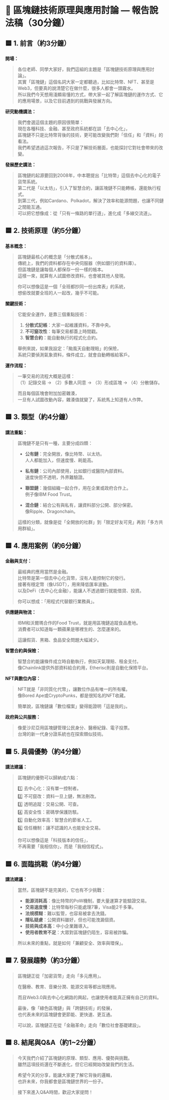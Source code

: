 # 🎤 區塊鏈技術原理與應用討論 — 報告說法稿（30分鐘）

## 🟦 1. 前言（約3分鐘）

**開場：**
> 各位老師、同學大家好，我們這組的主題是「區塊鏈技術原理與應用討論」。  
> 其實「區塊鏈」這個名詞大家一定都聽過，比如比特幣、NFT、甚至是Web3，但要真的說清楚它在做什麼，很多人都會一頭霧水。  
> 所以我們今天想用淺顯易懂的方式，帶大家一起了解區塊鏈的運作方式、它的應用場景，以及它目前遇到的挑戰與發展方向。

**研究動機講法：**
> 我們會選這個主題的原因很簡單：  
> 現在各種科技、金融、甚至政府系統都在談「去中心化」，  
> 區塊鏈不只是比特幣背後的技術，更可能改變我們對「信任」和「資料」的看法。  
> 我們希望透過這次報告，不只是了解技術層面，也能探討它對社會帶來的改變。

**發展歷史講法：**
> 區塊鏈的起源要回到2008年，中本聰提出「比特幣」這個去中心化的電子貨幣系統。  
> 第二代是「以太坊」，引入了智慧合約，讓區塊鏈不只能轉帳，還能執行程式。  
> 到第三代，例如Cardano、Polkadot，解決了效率和能源問題，也讓不同鏈之間能互通。  
> 可以把它想像成：從「只有一條路的單行道」，進化成「多線交流道」。


## 🟦 2. 技術原理（約5分鐘）

**基本概念：**
> 區塊鏈最核心的概念是「分散式帳本」。  
> 傳統上，我們的資料都存在中央伺服器（例如銀行的資料庫）。  
> 但區塊鏈是讓每個人都保存一份一樣的帳本。  
> 這樣一來，就算有人試圖修改資料，也會被其他人發現。  
>  
> 你可以想像這是一個「全班都抄同一份出席表」的系統，  
> 想偷改就要全班的人一起改，幾乎不可能。

**關鍵技術：**
> 它能安全運作，是靠三個重點技術：  
> 1. **分散式記帳**：大家一起維護資料，不靠中央。  
> 2. **不可竄改性**：每筆交易都蓋上時間戳。  
> 3. **智慧合約**：能自動執行的程式化合約。  
>  
> 舉例來說，如果我設定：「颱風天自動理賠」的保險，  
> 系統只要偵測氣象資料，條件成立，就會自動轉帳給客戶。

**運作流程：**
> 一筆交易的流程大概是這樣：  
> （1）記錄交易 → （2）多數人同意 → （3）形成區塊 → （4）分散儲存。  
>  
> 而且每個區塊會附加加密雜湊，  
> 一旦有人試圖改動內容，雜湊值就變了，系統馬上知道有人作弊。


## 🟦 3. 類型（約4分鐘）

**講法重點：**
> 區塊鏈不是只有一種，主要分成四類：  
>  
> - **公有鏈**：完全開放，像比特幣、以太坊。  
>   人人都能加入，但速度慢、耗能高。  
>  
> - **私有鏈**：公司內部使用，比如銀行或醫院內部資料。  
>   速度快但不透明，外界難驗證。  
>  
> - **聯盟鏈**：幾個組織一起合作，用在企業或政府合作上。  
>   例子像IBM Food Trust。  
>  
> - **混合鏈**：結合公有與私有，讓資料部分公開、部分保密。  
>   像Ripple、Dragonchain。  
>  
> 這樣的分類，就像是從「全開放的社群」到「限定好友可見」再到「多方共用群組」。


## 🟦 4. 應用案例（約6分鐘）

**金融與支付：**
> 最經典的應用當然是金融。  
> 比特幣是第一個去中心化貨幣，沒有人能控制它的發行。  
> 接著有穩定幣（像USDT），用來降低匯率波動。  
> 以及DeFi（去中心化金融），能讓人不透過銀行就能借貸、投資。  
>  
> 你可以想成：「用程式代替銀行業務員」。

**供應鏈與物流：**
> IBM和沃爾瑪合作的Food Trust，就是用區塊鏈追蹤食品產地。  
> 消費者可以知道每一顆蘋果是哪裡生的、怎麼運來的。  
>  
> 這讓假貨、黑箱、食品安全問題大幅減少。

**智慧合約與保險：**
> 智慧合約能讓條件成立時自動執行，例如天氣理賠、租金支付。  
> 像Chainlink提供外部資料給合約用，Etherisc則是自動化保險平台。

**NFT與數位內容：**
> NFT就是「非同質化代幣」，讓數位作品有唯一的所有權。  
> 像Bored Ape或CryptoPunks，都是很知名的NFT收藏。  
>  
> 簡單說，區塊鏈讓「數位檔案」變得能證明「這是我的」。

**政府與公共服務：**
> 像愛沙尼亞用區塊鏈管理公民身分、醫療紀錄、電子投票。  
> 台灣的新一代身分證系統也在探索類似技術。


## 🟦 5. 具備優勢（約4分鐘）

**講法建議：**
> 區塊鏈的優勢可以歸納成六點：  
>  
> 1️⃣ 去中心化：沒有單一控制者。  
> 2️⃣ 不可竄改：資料一旦上鏈，無法刪改。  
> 3️⃣ 透明追蹤：交易公開、可查。  
> 4️⃣ 高安全性：密碼學保護防駭。  
> 5️⃣ 自動化效率高：智慧合約節省人工。  
> 6️⃣ 信任機制：讓不認識的人也能安全交易。  
>  
> 你可以想像這是「科技版本的信任」，  
> 不再需要「我相信你」，而是「我相信程式」。


## 🟦 6. 面臨挑戰（約4分鐘）

**講法建議：**
> 當然，區塊鏈不是完美的，它也有不少挑戰：  
>  
> - **能源消耗高**：像比特幣的PoW機制，要大量運算才能驗證交易。  
> - **交易速度慢**：比特幣每秒只能處理7筆，Visa能2千多筆。  
> - **法規模糊**：難以監管，也容易被拿去洗錢。  
> - **隱私疑慮**：公開資料雖好，但也可能洩漏個資。  
> - **技術與成本高**：中小企業難導入。  
> - **使用者教育不足**：大眾對區塊鏈仍陌生，容易被詐騙。  
>  
> 所以未來的重點，就是如何「兼顧安全、效率與環保」。


## 🟦 7. 發展趨勢（約3分鐘）

> 區塊鏈正從「加密貨幣」走向「多元應用」。  
>  
> 在醫療、教育、音樂分潤、能源交易等都出現應用。  
>  
> 而且Web3.0與去中心化網路的興起，也讓使用者能真正擁有自己的資料。  
>  
> 最後，像「綠色區塊鏈」與「跨鏈技術」的發展，  
> 也代表未來的區塊鏈會更節能、更快速、更互通。  
>  
> 可以說，區塊鏈正在從「金融革命」走向「數位社會基礎建設」。


## 🟦 8. 結尾與Q&A（約1~2分鐘）

> 今天我們介紹了區塊鏈的原理、類型、應用、優勢與挑戰。  
> 雖然這項技術還在不斷進化，但它已經開始改變我們的生活。  
>  
> 希望今天的分享，能讓大家更了解它背後的邏輯，  
> 也許未來，你我都會是區塊鏈世界的一份子。  
>  
> 接下來進入Q&A時間，歡迎大家提問！
